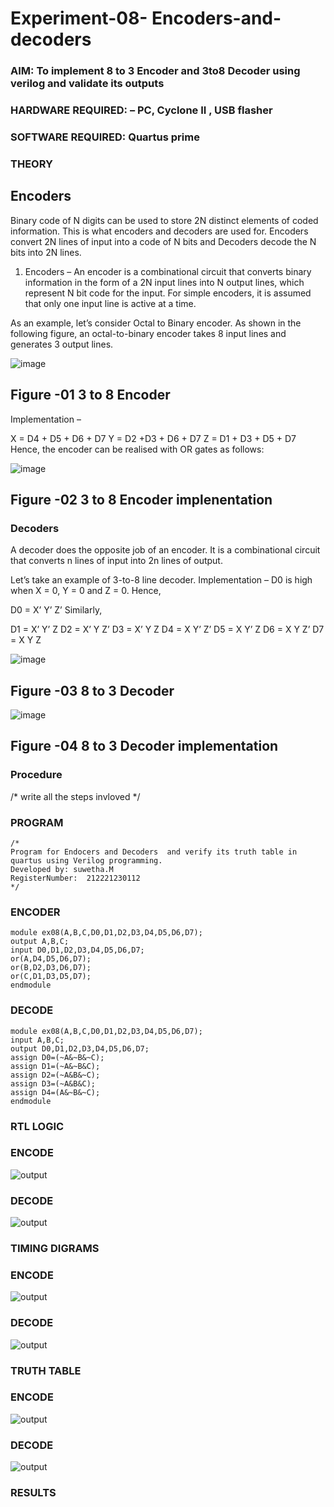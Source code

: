 # Experiment-08- Encoders-and-decoders 
### AIM: To implement 8 to 3 Encoder and  3to8 Decoder using verilog and validate its outputs
### HARDWARE REQUIRED:  – PC, Cyclone II , USB flasher
### SOFTWARE REQUIRED:   Quartus prime
### THEORY 

## Encoders
Binary code of N digits can be used to store 2N distinct elements of coded information. This is what encoders and decoders are used for. Encoders convert 2N lines of input into a code of N bits and Decoders decode the N bits into 2N lines.

1. Encoders –
An encoder is a combinational circuit that converts binary information in the form of a 2N input lines into N output lines, which represent N bit code for the input. For simple encoders, it is assumed that only one input line is active at a time.

As an example, let’s consider Octal to Binary encoder. As shown in the following figure, an octal-to-binary encoder takes 8 input lines and generates 3 output lines.

![image](https://user-images.githubusercontent.com/36288975/171543588-bc0746df-a173-4b35-989e-5fb7d385fe8a.png)
## Figure -01 3 to 8 Encoder 


Implementation –

X = D4 + D5 + D6 + D7
Y = D2 +D3 + D6 + D7
Z = D1 + D3 + D5 + D7 
Hence, the encoder can be realised with OR gates as follows:


![image](https://user-images.githubusercontent.com/36288975/171543740-68403b82-aa93-4c98-9343-f32b14885a2e.png)
## Figure -02 3 to 8 Encoder implenentation 

 ### Decoders 
A decoder does the opposite job of an encoder. It is a combinational circuit that converts n lines of input into 2n lines of output.

Let’s take an example of 3-to-8 line decoder.
Implementation –
D0 is high when X = 0, Y = 0 and Z = 0. Hence,

D0 = X’ Y’ Z’ 
Similarly,

D1 = X’ Y’ Z
D2 = X’ Y Z’
D3 = X’ Y Z
D4 = X Y’ Z’
D5 = X Y’ Z
D6 = X Y Z’
D7 = X Y Z 


![image](https://user-images.githubusercontent.com/36288975/171543978-ee2d0671-2846-40a1-8705-507fd6287a49.png)
## Figure -03 8 to 3 Decoder 



![image](https://user-images.githubusercontent.com/36288975/171543866-5a6eace6-8683-49d7-9c4f-a7cb30ec3035.png)
## Figure -04 8 to 3 Decoder implementation 

### Procedure
/* write all the steps invloved */



### PROGRAM 
```
/*
Program for Endocers and Decoders  and verify its truth table in quartus using Verilog programming.
Developed by: suwetha.M
RegisterNumber:  212221230112
*/
```
### ENCODER
```
module ex08(A,B,C,D0,D1,D2,D3,D4,D5,D6,D7);
output A,B,C;
input D0,D1,D2,D3,D4,D5,D6,D7;
or(A,D4,D5,D6,D7);
or(B,D2,D3,D6,D7);
or(C,D1,D3,D5,D7);
endmodule
```
### DECODE
```
module ex08(A,B,C,D0,D1,D2,D3,D4,D5,D6,D7);
input A,B,C;
output D0,D1,D2,D3,D4,D5,D6,D7;
assign D0=(~A&~B&~C);
assign D1=(~A&~B&C);
assign D2=(~A&B&~C);
assign D3=(~A&B&C);
assign D4=(A&~B&~C);
endmodule
```
### RTL LOGIC  
### ENCODE
![output](./er.png)
### DECODE
![output](./dr.png)

### TIMING DIGRAMS  
### ENCODE
![output](./et.png)
### DECODE
![output](./dt.png)

### TRUTH TABLE
### ENCODE 
![output](./e.png)
### DECODE
![output](./d.jpg)





### RESULTS 
